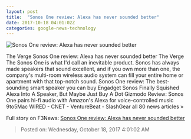 ```yaml
---
layout: post
title:  "Sonos One review: Alexa has never sounded better"
date: 2017-10-18 04:01:02Z
categories: google-news-technology
---
```


![Sonos One review: Alexa has never sounded better](https://cdn.vox-cdn.com/thumbor/kHg5Meh1aOXl0HCdvKaPzmFx5Kw=/0x280:2040x1348/fit-in/1200x630/cdn.vox-cdn.com/uploads/chorus_asset/file/9480619/cwelch_171017_2068_0008.jpg)

The Verge Sonos One review: Alexa has never sounded better The Verge The Sonos One is what I'd call an inevitable product. Sonos has always made speakers that sound excellent, and if you own more than one, the company's multi-room wireless audio system can fill your entire home or apartment with that top-notch sound. Sonos One review: The best-sounding smart speaker you can buy Engadget Sonos Finally Squished Alexa Into A Speaker, But Maybe Just Buy A Dot Gizmodo Review: Sonos One pairs hi-fi audio with Amazon's Alexa for voice-controlled music 9to5Mac WIRED - CNET - VentureBeat - SlashGear all 80 news articles »


Full story on F3News: [Sonos One review: Alexa has never sounded better](http://www.f3nws.com/n/gA4vMG)

> Posted on: Wednesday, October 18, 2017 4:01:02 AM
